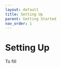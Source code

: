 ```yaml
---
layout: default
title: Setting Up
parent: Getting Started
nav_order: 1
---
```


# Setting Up

To fill
